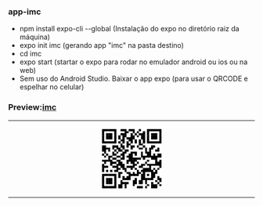 ### app-imc
* npm install expo-cli --global (Instalação do expo no diretório raiz da máquina)<br>
* expo init imc (gerando app "imc" na pasta destino)<br>
* cd imc<br>
* expo start (startar o expo para rodar no emulador android ou ios ou na web)<br>
* Sem uso do Android Studio. Baixar o app expo (para usar o QRCODE e espelhar no celular)<br>
### Preview:[imc](https://expo.io/--/to-exp/exp%3A%2F%2Fexp.host%2F%40emersonpessoa%2Fimc)
<hr> 
     <p align="center">
     <img src="./image/qrcode-imc.png" width="25%" alt="fullstack-igti">
     </p>
<hr>
